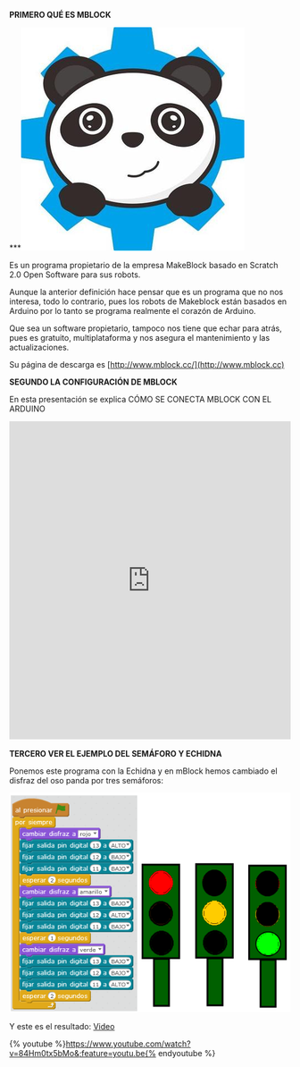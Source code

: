 **PRIMERO QUÉ ES MBLOCK**

***![](/images/image57.png)

Es un programa propietario de la empresa MakeBlock basado en Scratch 2.0 Open Software para sus robots.

Aunque la anterior definición hace pensar que es un programa que no nos interesa, todo lo contrario, pues los robots de Makeblock están basados en Arduino por lo tanto se programa realmente el corazón de Arduino.

Que sea un software propietario, tampoco nos tiene que echar para atrás, pues es gratuito, multiplataforma y nos asegura el mantenimiento y las actualizaciones.

Su página de descarga es [http://www.mblock.cc/](http://www.mblock.cc)

**SEGUNDO LA CONFIGURACIÓN DE MBLOCK**

En esta presentación se explica CÓMO SE CONECTA MBLOCK CON EL ARDUINO

<iframe src="https://docs.google.com/presentation/d/e/2PACX-1vRLqEoJCT355xMCeCXsd0Wc7JcJRk9JkwLCyzEPb_h1S2IbYKK7OdUf33yWRIXq216Zgh9Da7-gIOq1/embed?start=false&;loop=false&;delayms=3000" frameborder="0" width="100%" height="569" allowfullscreen="true" mozallowfullscreen="true" webkitallowfullscreen="true"></iframe>

**TERCERO VER EL EJEMPLO DEL SEMÁFORO Y ECHIDNA**

Ponemos este programa con la Echidna y en mBlock hemos cambiado el disfraz del oso panda por tres semáforos:

![](/images/image64.png)

Y este es el resultado: [Video](https://www.youtube.com/watch?v=84Hm0tx5bMo&;feature=youtu.be)

{% youtube %}https://www.youtube.com/watch?v=84Hm0tx5bMo&;feature=youtu.be{% endyoutube %}

